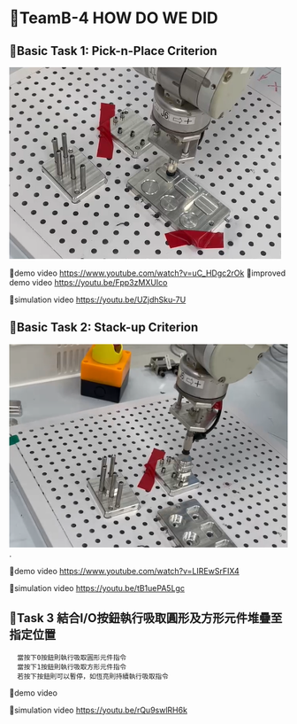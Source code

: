 # 👋TeamB-4 HOW DO WE DID
## 🌱Basic Task 1: Pick-n-Place Criterion
  ![image](https://github.com/gujingde/gujingde/blob/main/%E8%9E%A2%E5%B9%95%E6%93%B7%E5%8F%96%E7%95%AB%E9%9D%A2%202023-11-28%20040012.png)
  
  🔹demo video
    https://www.youtube.com/watch?v=uC_HDgc2rOk
  🔹improved demo video
    https://youtu.be/Fpp3zMXUIco
  
  🔹simulation video
    https://youtu.be/UZjdhSku-7U
    
## 🌱Basic Task 2: Stack-up Criterion
  ![image](https://github.com/Hsin-Tzu-YU/1121robot-b-4/blob/main/%E8%9E%A2%E5%B9%95%E6%93%B7%E5%8F%96%E7%95%AB%E9%9D%A2%202023-11-28%20133143.png).
  
  🔹demo video
    https://www.youtube.com/watch?v=LIREwSrFIX4
    
  🔹simulation video
    https://youtu.be/tB1uePA5Lgc
        
## 🌱Task 3 結合I/O按鈕執行吸取圓形及方形元件堆疊至指定位置
      當按下0按鈕則執行吸取圓形元件指令
      當按下1按鈕則執行吸取方形元件指令
      若按下按鈕則可以暫停，如恆亮則持續執行吸取指令
      
  🔹demo video

  🔹simulation video
    https://youtu.be/rQu9swlRH6k

